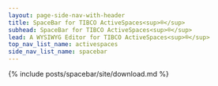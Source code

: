 ```yaml
---
layout: page-side-nav-with-header
title: SpaceBar for TIBCO ActiveSpaces<sup>®</sup>
subhead: SpaceBar for TIBCO ActiveSpaces<sup>®</sup>
lead: A WYSIWYG Editor for TIBCO ActiveSpaces<sup>®</sup>
top_nav_list_name: activespaces
side_nav_list_name: spacebar
---
```


{% include posts/spacebar/site/download.md %}


